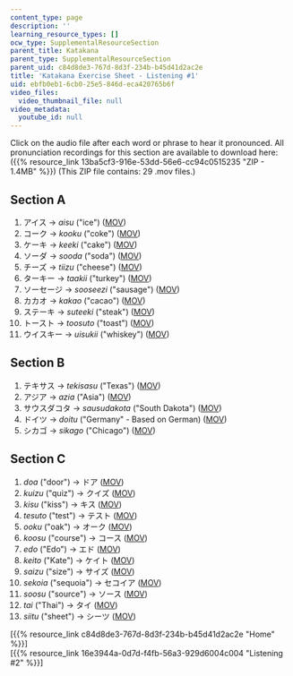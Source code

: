 ```yaml
---
content_type: page
description: ''
learning_resource_types: []
ocw_type: SupplementalResourceSection
parent_title: Katakana
parent_type: SupplementalResourceSection
parent_uid: c84d8de3-767d-8d3f-234b-b45d41d2ac2e
title: 'Katakana Exercise Sheet - Listening #1'
uid: ebfb0eb1-6cb0-25e5-846d-eca420765b6f
video_files:
  video_thumbnail_file: null
video_metadata:
  youtube_id: null
---
```


Click on the audio file after each word or phrase to hear it pronounced. All pronunciation recordings for this section are available to download here: ({{% resource_link 13ba5cf3-916e-53dd-56e6-cc94c0515235 "ZIP - 1.4MB" %}}) (This ZIP file contains: 29 .mov files.)

Section A
---------

1.  アイス → _aisu_ ("ice") ([MOV](http://www.archive.org/download/MITRES21F.01S10_KATAKANA_EXERCISES/1a1.mov))
2.  コーク → _kooku_ ("coke") ([MOV](http://www.archive.org/download/MITRES21F.01S10_KATAKANA_EXERCISES/1a2.mov))
3.  ケーキ → _keeki_ ("cake") ([MOV](http://www.archive.org/download/MITRES21F.01S10_KATAKANA_EXERCISES/1a3.mov))
4.  ソーダ → _sooda_ ("soda") ([MOV](http://www.archive.org/download/MITRES21F.01S10_KATAKANA_EXERCISES/1a4.mov))
5.  チーズ → _tiizu_ ("cheese") ([MOV](http://www.archive.org/download/MITRES21F.01S10_KATAKANA_EXERCISES/1a5.mov))
6.  ターキー → _taakii_ ("turkey") ([MOV](http://www.archive.org/download/MITRES21F.01S10_KATAKANA_EXERCISES/1a6.mov))
7.  ソーセージ → _sooseezi_ ("sausage") ([MOV](http://www.archive.org/download/MITRES21F.01S10_KATAKANA_EXERCISES/1a7.mov))
8.  カカオ → _kakao_ ("cacao") ([MOV](http://www.archive.org/download/MITRES21F.01S10_KATAKANA_EXERCISES/1a8.mov))
9.  ステーキ → _suteeki_ ("steak") ([MOV](http://www.archive.org/download/MITRES21F.01S10_KATAKANA_EXERCISES/1a9.mov))
10.  トースト → _toosuto_ ("toast") ([MOV](http://www.archive.org/download/MITRES21F.01S10_KATAKANA_EXERCISES/1a10.mov))
11.  ウイスキー → _uisukii_ ("whiskey") ([MOV](http://www.archive.org/download/MITRES21F.01S10_KATAKANA_EXERCISES/1a11.mov))

Section B
---------

1.  テキサス → _tekisasu_ ("Texas") ([MOV](http://www.archive.org/download/MITRES21F.01S10_KATAKANA_EXERCISES/1b1.mov))
2.  アジア → _azia_ ("Asia") ([MOV](http://www.archive.org/download/MITRES21F.01S10_KATAKANA_EXERCISES/1b2.mov))
3.  サウスダコタ → _sausudakota_ ("South Dakota") ([MOV](http://www.archive.org/download/MITRES21F.01S10_KATAKANA_EXERCISES/1b3.mov))
4.  ドイツ → _doitu_ ("Germany" - Based on German) ([MOV](http://www.archive.org/download/MITRES21F.01S10_KATAKANA_EXERCISES/1b4.mov))
5.  シカゴ → _sikago_ ("Chicago") ([MOV](http://www.archive.org/download/MITRES21F.01S10_KATAKANA_EXERCISES/1b5.mov))

Section C
---------

1.  _doa_ ("door") → ドア ([MOV](http://www.archive.org/download/MITRES21F.01S10_KATAKANA_EXERCISES/1c1.mov))
2.  _kuizu_ ("quiz") → クイズ ([MOV](http://www.archive.org/download/MITRES21F.01S10_KATAKANA_EXERCISES/1c2.mov))
3.  _kisu_ ("kiss") → キス ([MOV](http://www.archive.org/download/MITRES21F.01S10_KATAKANA_EXERCISES/1c3.mov))
4.  _tesuto_ ("test") → テスト ([MOV](http://www.archive.org/download/MITRES21F.01S10_KATAKANA_EXERCISES/1c4.mov))
5.  _ooku_ ("oak") → オーク ([MOV](http://www.archive.org/download/MITRES21F.01S10_KATAKANA_EXERCISES/1c5.mov))
6.  _koosu_ ("course") → コース ([MOV](http://www.archive.org/download/MITRES21F.01S10_KATAKANA_EXERCISES/1c6.mov))
7.  _edo_ ("Edo") → エド ([MOV](http://www.archive.org/download/MITRES21F.01S10_KATAKANA_EXERCISES/1c7.mov))
8.  _keito_ ("Kate") → ケイト ([MOV](http://www.archive.org/download/MITRES21F.01S10_KATAKANA_EXERCISES/1c8.mov))
9.  _saizu_ ("size") → サイズ ([MOV](http://www.archive.org/download/MITRES21F.01S10_KATAKANA_EXERCISES/1c9.mov))
10.  _sekoia_ ("sequoia") → セコイア ([MOV](http://www.archive.org/download/MITRES21F.01S10_KATAKANA_EXERCISES/1c10.mov))
11.  _soosu_ ("source") → ソース ([MOV](http://www.archive.org/download/MITRES21F.01S10_KATAKANA_EXERCISES/1c11.mov))
12.  _tai_ ("Thai") → タイ ([MOV](http://www.archive.org/download/MITRES21F.01S10_KATAKANA_EXERCISES/1c12.mov))
13.  _siitu_ ("sheet") → シーツ ([MOV](http://www.archive.org/download/MITRES21F.01S10_KATAKANA_EXERCISES/1c13.mov))

  
\[{{% resource_link c84d8de3-767d-8d3f-234b-b45d41d2ac2e "Home" %}}\]  
\[{{% resource_link 16e3944a-0d7d-f4fb-56a3-929d6004c004 "Listening #2" %}}\]